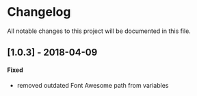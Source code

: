 # Changelog
All notable changes to this project will be documented in this file.

## [1.0.3] - 2018-04-09

#### Fixed
* removed outdated Font Awesome path from variables


